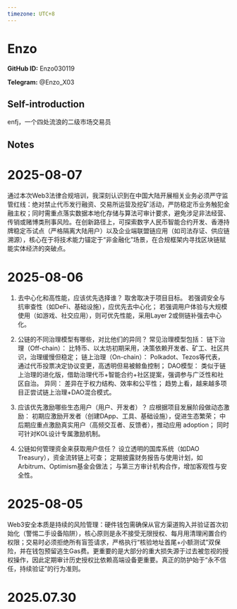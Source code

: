```yaml
---
timezone: UTC+8
---
```


# Enzo

**GitHub ID:** Enzo030119

**Telegram:** @Enzo_X03

## Self-introduction

enfj，一个四处流浪的二级市场交易员

## Notes

<!-- Content_START -->
# 2025-08-07

通过本次Web3法律合规培训，我深刻认识到在中国大陆开展相关业务必须严守监管红线：绝对禁止代币发行融资、交易所运营及挖矿活动，严防稳定币业务触犯金融主权；同时需重点落实数据本地化存储与算法可审计要求，避免涉足非法经营、传销或赌博类刑事风险。在创新路径上，可探索数字人民币智能合约开发、香港持牌稳定币试点（严格隔离大陆用户）以及企业端联盟链应用（如司法存证、供应链溯源），核心在于将技术能力锚定于“非金融化”场景，在合规框架内寻找区块链赋能实体经济的突破点。

# 2025-08-06

1. 去中心化和高性能，应该优先选择谁？ 
取舍取决于项目目标。
若强调安全与抗审查性（如DeFi、基础设施），应优先去中心化；
若强调用户体验与大规模使用（如游戏、社交应用），则可优先性能，采用Layer 2或侧链补强去中心化。

2. 公链的不同治理模型有哪些，对比他们的异同？
常见治理模型包括：
链下治理（Off-chain）： 比特币、以太坊初期采用，决策依赖开发者、矿工、社区共识，治理缓慢但稳定；
链上治理（On-chain）： Polkadot、Tezos等代表，通过代币投票决定协议变更，高透明但易被鲸鱼控制；
DAO模型： 类似于链上治理的进化版，借助治理代币+智能合约+社区提案，强调参与广泛性和社区自治。
异同：
差异在于权力结构、效率和公平性；
趋势上看，越来越多项目正尝试链上治理+DAO混合模式。

3. 应该优先激励哪些生态用户（用户、开发者）？
应根据项目发展阶段做动态激励：
初期应激励开发者（创建DApp、工具、基础设施），促进生态繁荣；
中后期应重点激励真实用户（高频交互者、反馈者），推动应用 adoption；
同时可针对KOL设计专属激励机制。

4. 公链如何管理资金来获取用户信任？
设立透明的国库系统（如DAO Treasury），资金流转链上可查；
定期披露财务报告与使用计划，如Arbitrum、Optimism基金会做法；
与第三方审计机构合作，增加客观性与安全性。

# 2025-08-05

Web3安全本质是持续的风险管理：硬件钱包需确保从官方渠道购入并验证首次初始化（警惕二手设备陷阱），核心原则是永不接受无限授权、每月用清理闲置合约权限；交易时必须拒绝所有盲签请求，严格执行“核验地址首尾+小额测试”双保险，并在钱包预留逃生Gas费。更重要的是大部分的重大损失源于过去被忽视的授权操作，因此定期审计历史授权比依赖高端设备更重要。真正的防护始于“永不信任，持续验证”的行为准则。


# 2025.07.30


<!-- Content_END -->
